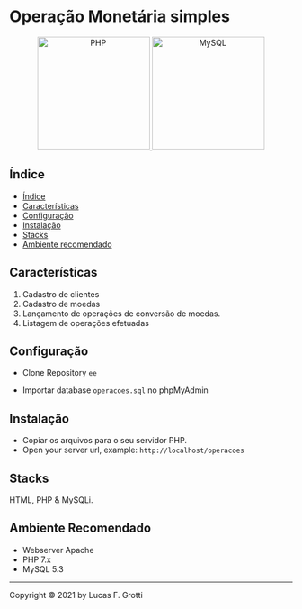 # Operação Monetária simples


<p align="center">
  <a href="https://www.php.n et/">
    <img
      alt="PHP"
      src="https://static.cdn-cdpl.com/700x350/998b78e349061b4971c0a2b0e8d6be41/php_logo-image700x350-crop-image700x350-crop-image(700x350-crop)-image(700x350-crop).png"
      width="200"
    />
    <img
      alt="MySQL"
      src="https://i1.wp.com/www.elearningworld.org/wp-content/uploads/2019/04/MySQL.svg.png?fit=600%2C400&ssl=1"
      width="200"
    />
    
  </a>
</p>

## Índice

- [Índice](#indice)
- [Características](#caracteristicas)
- [Configuração](#configuracao)
- [Instalação](#instalacao)
- [Stacks](#stacks)
- [Ambiente recomendado](#ambiente-recomendado)

## Características

1. Cadastro de clientes 
2. Cadastro de moedas
3. Lançamento de operações de conversão de moedas.
4. Listagem de operações efetuadas

## Configuração

- Clone Repository `ee`

- Importar database `operacoes.sql` no phpMyAdmin

## Instalação

- Copiar os arquivos para o seu servidor PHP.
- Open your server url, example: `http://localhost/operacoes`

## Stacks

HTML, PHP & MySQLi.

## Ambiente Recomendado

- Webserver Apache
- PHP 7.x
- MySQL 5.3 

---

Copyright © 2021 by Lucas F. Grotti
